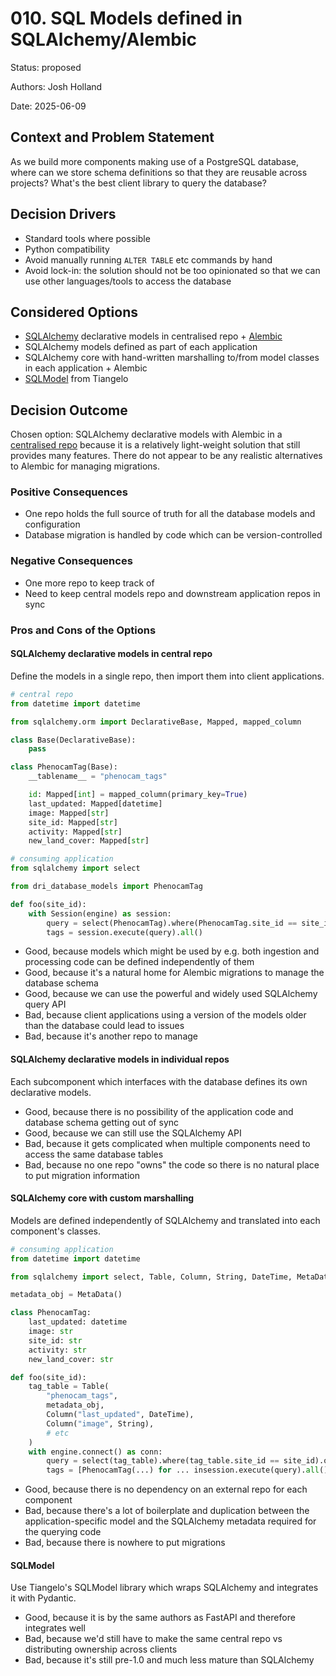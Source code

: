 # 010. SQL Models defined in SQLAlchemy/Alembic

Status: proposed

Authors: Josh Holland

Date: 2025-06-09

## Context and Problem Statement

As we build more components making use of a PostgreSQL database, where
can we store schema definitions so that they are reusable across
projects?  What's the best client library to query the database?

## Decision Drivers

- Standard tools where possible
- Python compatibility
- Avoid manually running `ALTER TABLE` etc commands by hand
- Avoid lock-in: the solution should not be too opinionated so that we
  can use other languages/tools to access the database

## Considered Options

- [SQLAlchemy][] declarative models in centralised repo + [Alembic][]
- SQLAlchemy models defined as part of each application
- SQLAlchemy core with hand-written marshalling to/from model
  classes in each application + Alembic
- [SQLModel][] from Tiangelo

[SQLAlchemy]: https://www.sqlalchemy.org/
[SQLModel]: https://sqlmodel.tiangolo.com/
[Alembic]: https://alembic.sqlalchemy.org/

## Decision Outcome

Chosen option: SQLAlchemy declarative models with Alembic in a
[centralised repo][models repo] because it is a relatively
light-weight solution that still provides many features.  There do not
appear to be any realistic alternatives to Alembic for managing
migrations.

[models repo]: https://github.com/NERC-CEH/dri-database-models

### Positive Consequences

- One repo holds the full source of truth for all the database models
  and configuration
- Database migration is handled by code which can be
  version-controlled

### Negative Consequences

- One more repo to keep track of
- Need to keep central models repo and downstream application repos in
  sync

### Pros and Cons of the Options

#### SQLAlchemy declarative models in central repo

Define the models in a single repo, then import them into client
applications.

```python
# central repo
from datetime import datetime

from sqlalchemy.orm import DeclarativeBase, Mapped, mapped_column

class Base(DeclarativeBase):
    pass

class PhenocamTag(Base):
    __tablename__ = "phenocam_tags"

    id: Mapped[int] = mapped_column(primary_key=True)
    last_updated: Mapped[datetime]
    image: Mapped[str]
    site_id: Mapped[str]
    activity: Mapped[str]
    new_land_cover: Mapped[str]

# consuming application
from sqlalchemy import select

from dri_database_models import PhenocamTag

def foo(site_id):
    with Session(engine) as session:
        query = select(PhenocamTag).where(PhenocamTag.site_id == site_id).order_by(PhenocamTag.last_updated)
        tags = session.execute(query).all()
```

- Good, because models which might be used by e.g. both ingestion and
  processing code can be defined independently of them
- Good, because it's a natural home for Alembic migrations to manage
  the database schema
- Good, because we can use the powerful and widely used SQLAlchemy
  query API
- Bad, because client applications using a version of the models older
  than the database could lead to issues
- Bad, because it's another repo to manage


#### SQLAlchemy declarative models in individual repos

Each subcomponent which interfaces with the database defines its own
declarative models.

- Good, because there is no possibility of the application code and
  database schema getting out of sync
- Good, because we can still use the SQLAlchemy API
- Bad, because it gets complicated when multiple components need to
  access the same database tables
- Bad, because no one repo "owns" the code so there is no natural
  place to put migration information

#### SQLAlchemy core with custom marshalling

Models are defined independently of SQLAlchemy and translated into
each component's classes.

```python
# consuming application
from datetime import datetime

from sqlalchemy import select, Table, Column, String, DateTime, MetaData

metadata_obj = MetaData()

class PhenocamTag:
    last_updated: datetime
    image: str
    site_id: str
    activity: str
    new_land_cover: str

def foo(site_id):
    tag_table = Table(
        "phenocam_tags",
        metadata_obj,
        Column("last_updated", DateTime),
        Column("image", String),
        # etc
    )
    with engine.connect() as conn:
        query = select(tag_table).where(tag_table.site_id == site_id).order_by(tag_table.last_updated)
        tags = [PhenocamTag(...) for ... insession.execute(query).all()]

```

- Good, because there is no dependency on an external repo for each
  component
- Bad, because there's a lot of boilerplate and duplication between
  the application-specific model and the SQLAlchemy metadata required
  for the querying code
- Bad, because there is nowhere to put migrations

#### SQLModel

Use Tiangelo's SQLModel library which wraps SQLAlchemy and integrates
it with Pydantic.

- Good, because it is by the same authors as FastAPI and therefore
  integrates well
- Bad, because we'd still have to make the same central repo vs
  distributing ownership across clients
- Bad, because it's still pre-1.0 and much less mature than SQLAlchemy
